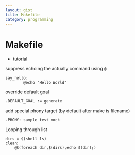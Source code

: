 ```yaml
---
layout: gist
title: Makefile
category: programming
---
```


# Makefile

- [tutorial](https://opensource.com/article/18/8/what-how-makefile)

suppress echoing the actually command using `@`
```make
say_hello:
        @echo "Hello World"
```

override default goal
```make
.DEFAULT_GOAL := generate
```

add special phony target (by default after make is filename)
```make
.PHONY: sample test mock
```

Looping through list
```make
dirs = $(shell ls)
clean:
    @$(foreach dir,$(dirs),echo $(dir);)
```
